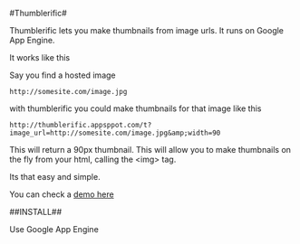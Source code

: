 #Thumblerific#

Thumblerific lets you make thumbnails from image urls.
It runs on Google App Engine.

It works like this

Say you find a hosted image 

    http://somesite.com/image.jpg

with thumblerific you could make thumbnails for that image like this

    http://thumblerific.appsppot.com/t?image_url=http://somesite.com/image.jpg&amp;width=90

This will return a 90px thumbnail. This will allow you to make thumbnails on the fly from your html, calling the &lt;img&gt; tag.

Its that easy and simple.

You can check a [demo here](http://thumblerific.appspot.com)

##INSTALL##

Use Google App Engine
